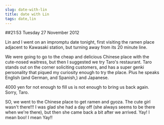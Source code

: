 ```yaml
---
slug: date-with-lin
title: date with Lin
tags: date,lin
---
```


##21:53 Tuesday 27 November 2012

Lin and I went on an impromptu date tonight, first visiting the ramen place adjacent to Kawasaki station, but turning away from its 20 minute line.

We were going to go to the cheap and delicious Chinese place with the cute-nosed waitress, but then I suggested we try Taro's restaurant.  Taro stands out on the corner soliciting customers, and has a super genki personality that piqued my curiosity enough to try the place.  Plus he speaks English (and German, and Spanish,) and Japanese.

4000 yen for not enough to fill us is not enough to bring us back again.  Sorry, Taro.

SO, we went to the Chinese place to get ramen and gyoza.  The cute girl wasn't there!!!  I was glad she had a day off (she always seems to be there when we're there), but then she came back a bit after we arrived.  Yay!  I mean boo!  I mean Yay!!

